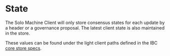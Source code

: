 <!--
order: 2
-->

# State

The Solo Machine Client will only store consensus states for each update by a header
or a governance proposal. The latest client state is also maintained in the store.

These values can be found under the light client paths defined in the IBC 
[core store specs](../../../core/spec/02_state.md).

